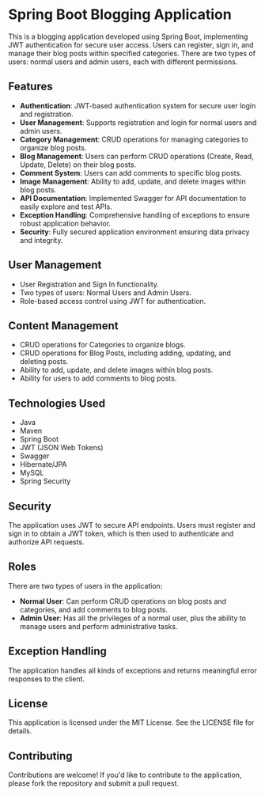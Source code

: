 # Spring Boot Blogging Application

This is a blogging application developed using Spring Boot, implementing JWT authentication for secure user access. Users can register, sign in, and manage their blog posts within specified categories. There are two types of users: normal users and admin users, each with different permissions.

## Features

- **Authentication**: JWT-based authentication system for secure user login and registration.
- **User Management**: Supports registration and login for normal users and admin users.
- **Category Management**: CRUD operations for managing categories to organize blog posts.
- **Blog Management**: Users can perform CRUD operations (Create, Read, Update, Delete) on their blog posts.
- **Comment System**: Users can add comments to specific blog posts.
- **Image Management**: Ability to add, update, and delete images within blog posts.
- **API Documentation**: Implemented Swagger for API documentation to easily explore and test APIs.
- **Exception Handling**: Comprehensive handling of exceptions to ensure robust application behavior.
- **Security**: Fully secured application environment ensuring data privacy and integrity.

## User Management
- User Registration and Sign In functionality.
- Two types of users: Normal Users and Admin Users.
- Role-based access control using JWT for authentication.

## Content Management
- CRUD operations for Categories to organize blogs.
- CRUD operations for Blog Posts, including adding, updating, and deleting posts.
- Ability to add, update, and delete images within blog posts.
- Ability for users to add comments to blog posts.

## Technologies Used

- Java
- Maven
- Spring Boot
- JWT (JSON Web Tokens)
- Swagger
- Hibernate/JPA
- MySQL
- Spring Security

## Security

The application uses JWT to secure API endpoints. Users must register and sign in to obtain a JWT token, which is then used to authenticate and authorize API requests.

## Roles

There are two types of users in the application:
- **Normal User**: Can perform CRUD operations on blog posts and categories, and add comments to blog posts.
- **Admin User**: Has all the privileges of a normal user, plus the ability to manage users and perform administrative tasks.

## Exception Handling
The application handles all kinds of exceptions and returns meaningful error responses to the client.

## License
This application is licensed under the MIT License. See the LICENSE file for details.

## Contributing
Contributions are welcome! If you'd like to contribute to the application, please fork the repository and submit a pull request.

